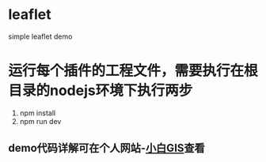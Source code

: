 # leaflet
simple  leaflet demo 
# 运行每个插件的工程文件，需要执行在根目录的nodejs环境下执行两步
1. npm install 
2. npm run dev

## demo代码详解可在个人网站-[小白GIS](http://www.xiaobaigis.com/GiSarticles/Index/leafLet)查看
